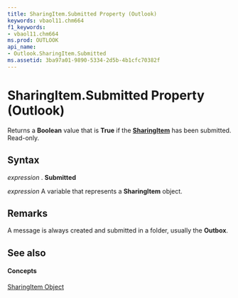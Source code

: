 ```yaml
---
title: SharingItem.Submitted Property (Outlook)
keywords: vbaol11.chm664
f1_keywords:
- vbaol11.chm664
ms.prod: OUTLOOK
api_name:
- Outlook.SharingItem.Submitted
ms.assetid: 3ba97a01-9890-5334-2d5b-4b1cfc70382f
---
```



# SharingItem.Submitted Property (Outlook)

Returns a  **Boolean** value that is **True** if the **[SharingItem](sharingitem-object-outlook.md)** has been submitted. Read-only.


## Syntax

 _expression_ . **Submitted**

 _expression_ A variable that represents a **SharingItem** object.


## Remarks

A message is always created and submitted in a folder, usually the  **Outbox**. 


## See also


#### Concepts


[SharingItem Object](sharingitem-object-outlook.md)

